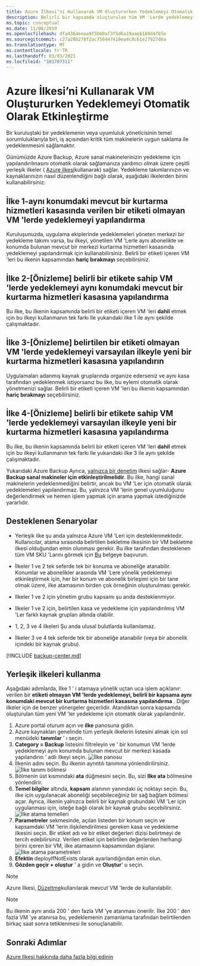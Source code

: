 ```yaml
---
title: Azure İlkesi’ni Kullanarak VM Oluştururken Yedeklemeyi Otomatik Olarak Etkinleştirme
description: Belirli bir kapsamda oluşturulan tüm VM 'Lerde yedeklemeyi otomatik olarak etkinleştirmek için Azure Ilkesi 'ni nasıl kullanacağınızı açıklayan bir makale
ms.topic: conceptual
ms.date: 11/08/2019
ms.openlocfilehash: dfa4364eeaa9f5b60af3f5d6a19aaeb188d4f65e
ms.sourcegitcommit: c27a20b278f2ac758447418ea4c8c61e27927d6a
ms.translationtype: MT
ms.contentlocale: tr-TR
ms.lasthandoff: 03/03/2021
ms.locfileid: "101707311"
---
```

# <a name="auto-enable-backup-on-vm-creation-using-azure-policy"></a>Azure İlkesi’ni Kullanarak VM Oluştururken Yedeklemeyi Otomatik Olarak Etkinleştirme

Bir kuruluştaki bir yedeklemenin veya uyumluluk yöneticisinin temel sorumluluklarıyla biri, iş açısından kritik tüm makinelerin uygun saklama ile yedeklenmesini sağlamaktır.

Günümüzde Azure Backup, Azure sanal makinelerinizin yedekleme için yapılandırılmasını otomatik olarak sağlamanıza yardımcı olmak üzere çeşitli yerleşik ilkeler ( [Azure ilkesi](../governance/policy/overview.md)kullanarak) sağlar. Yedekleme takımlarınızın ve kaynaklarınızın nasıl düzenlendiğini bağlı olarak, aşağıdaki ilkelerden birini kullanabilirsiniz:

## <a name="policy-1---configure-backup-on-vms-without-a-given-tag-to-an-existing-recovery-services-vault-in-the-same-location"></a>İlke 1-aynı konumdaki mevcut bir kurtarma hizmetleri kasasında verilen bir etiketi olmayan VM 'lerde yedeklemeyi yapılandırma

Kuruluşunuzda, uygulama ekiplerinde yedeklemeleri yöneten merkezi bir yedekleme takımı varsa, bu ilkeyi, yönetilen VM 'Lerle aynı abonelikte ve konumda bulunan mevcut bir merkezi kurtarma hizmetleri kasasında yedeklemeyi yapılandırmak için kullanabilirsiniz. Belirli bir etiketi içeren VM 'leri bu ilkenin kapsamından **hariç bırakmayı** seçebilirsiniz.

## <a name="policy-2---preview-configure-backup-on-vms-with-a-given-tag-to-an-existing-recovery-services-vault-in-the-same-location"></a>İlke 2-[Önizleme] belirli bir etikete sahip VM 'lerde yedeklemeyi aynı konumdaki mevcut bir kurtarma hizmetleri kasasına yapılandırma
Bu ilke, bu ilkenin kapsamında belirli bir etiketi içeren VM 'leri **dahil** etmek için bu ilkeyi kullanmanın tek farkı Ile yukarıdaki ilke 1 ile aynı şekilde çalışmaktadır. 

## <a name="policy-3---preview-configure-backup-on-vms-without-a-given-tag-to-a-new-recovery-services-vault-with-a-default-policy"></a>İlke 3-[Önizleme] belirtilen bir etiketi olmayan VM 'lerde yedeklemeyi varsayılan ilkeyle yeni bir kurtarma hizmetleri kasasına yapılandırın
Uygulamaları adanmış kaynak gruplarında organize ederseniz ve aynı kasa tarafından yedeklenmek istiyorsanız bu ilke, bu eylemi otomatik olarak yönetmenizi sağlar. Belirli bir etiketi içeren VM 'leri bu ilkenin kapsamından **hariç bırakmayı** seçebilirsiniz.

## <a name="policy-4---preview-configure-backup-on-vms-with-a-given-tag-to-a-new-recovery-services-vault-with-a-default-policy"></a>İlke 4-[Önizleme] belirli bir etikete sahip VM 'lerde yedeklemeyi varsayılan ilkeyle yeni bir kurtarma hizmetleri kasasına yapılandırma
Bu ilke, bu ilkenin kapsamında belirli bir etiketi içeren VM 'leri **dahil** etmek için bu ilkeyi kullanmanın tek farkı Ile yukarıdaki ilke 3 ile aynı şekilde çalışmaktadır. 

Yukarıdaki Azure Backup Ayrıca, [yalnızca bir denetim](../governance/policy/concepts/effects.md#audit) ilkesi sağlar- **Azure Backup sanal makineler için etkinleştirilmelidir**. Bu ilke, hangi sanal makinelerin yedeklenmediğini belirtir, ancak bu VM 'Ler için otomatik olarak yedeklemeleri yapılandırmaz. Bu, yalnızca VM 'lerin genel uyumluluğunu değerlendirmek ve hemen işlem yapmak için arama yapmak istediğinizde yararlıdır.

## <a name="supported-scenarios"></a>Desteklenen Senaryolar

* Yerleşik ilke şu anda yalnızca Azure VM 'Leri için desteklenmektedir. Kullanıcılar, atama sırasında belirtilen bekletme ilkesinin bir VM bekletme ilkesi olduğundan emin olunması gerekir. Bu ilke tarafından desteklenen tüm VM SKU 'Larını görmek için [Bu](./backup-azure-policy-supported-skus.md) belgeye başvurun.

* İlkeler 1 ve 2 tek seferde tek bir konuma ve aboneliğe atanabilir. Konumlar ve abonelikler arasında VM 'Lere yönelik yedeklemeyi etkinleştirmek için, her bir konum ve abonelik birleşimi için bir tane olmak üzere, ilke atamasının birden çok örneğinin oluşturulması gerekir.

* Ilkeler 1 ve 2 için yönetim grubu kapsamı şu anda desteklenmiyor.

* Ilkeler 1 ve 2 için, belirtilen kasa ve yedekleme için yapılandırılmış VM 'Ler farklı kaynak grupları altında olabilir.

* 1, 2, 3 ve 4 ilkeleri Şu anda ulusal bulutlarda kullanılamaz.

* İlkeler 3 ve 4 tek seferde tek bir aboneliğe atanabilir (veya bir abonelik içindeki bir kaynak grubu).

[!INCLUDE [backup-center.md](../../includes/backup-center.md)]

## <a name="using-the-built-in-policies"></a>Yerleşik ilkeleri kullanma

Aşağıdaki adımlarda, Ilke 1 ' i atamaya yönelik uçtan uca işlem açıklanır: verilen bir **etiketi olmayan VM 'lerde yedeklemeyi, belirli bir kapsama aynı konumdaki mevcut bir kurtarma hizmetleri kasasına yapılandırma** . Diğer ilkeler için de benzer yönergeler geçerlidir. Atandıktan sonra kapsamda oluşturulan tüm yeni VM 'ler yedekleme için otomatik olarak yapılandırılır.

1. Azure portal oturum açın ve **ilke** panosuna gidin.
2. Azure kaynakları genelinde tüm yerleşik ilkelerin listesini almak için sol menüdeki **tanımlar** ' ı seçin.
3. **Category = Backup** listesini filtreleyin ve ' bir konumun VM 'lerde yedeklemeyi aynı konumda bulunan mevcut bir merkezi kasada yapılandırın ' adlı ilkeyi seçin.
![İlke panosu](./media/backup-azure-auto-enable-backup/policy-dashboard.png)
4. İlkenin adını seçin. Bu ilkenin ayrıntılı tanımına yönlendirilirsiniz.
![İlke tanımı bölmesi](./media/backup-azure-auto-enable-backup/policy-definition-blade.png)
5. Bölmenin üst kısmındaki **ata** düğmesini seçin. Bu, sizi **Ilke ata** bölmesine yönlendirir.
6. **Temel bilgiler** altında, **kapsam** alanının yanındaki üç noktayı seçin. Bu, ilke için uygulanacak aboneliği seçebileceğiniz bir sağ bağlam bölmesi açar. Ayrıca, ilkenin yalnızca belirli bir kaynak grubundaki VM 'Ler için uygulanması için, isteğe bağlı olarak bir kaynak grubu seçebilirsiniz.
![İlke atama temelleri](./media/backup-azure-auto-enable-backup/policy-assignment-basics.png)
7. **Parametreler** sekmesinde, açılan listeden bir konum seçin ve kapsamdaki VM 'lerin ilişkilendirilmesi gereken kasa ve yedekleme ilkesini seçin. Bir etiket adı ve bir etiket değerleri dizisi belirtmeyi de tercih edebilirsiniz. Verilen etiket için belirtilen değerlerden herhangi birini içeren bir VM, ilke atamasının kapsamından dışlanır.
![İlke atama parametreleri](./media/backup-azure-auto-enable-backup/policy-assignment-parameters.png)
8. **Efektin** deployIfNotExists olarak ayarlandığından emin olun.
9. **Gözden geçir + oluştur** ' a gidin ve **Oluştur**' u seçin.

> [!NOTE]
>
> Azure Ilkesi, [Düzeltme](../governance/policy/how-to/remediate-resources.md)kullanılarak mevcut VM 'lerde de kullanılabilir.

> [!NOTE]
>
> Bu ilkenin aynı anda 200 ' den fazla VM 'ye atanması önerilir. İlke 200 ' den fazla VM 'ye atanırsa bu, yedeklemenin zamanlama tarafından belirtilenden birkaç saat sonra tetiklenmesi ile sonuçlanabilir.

## <a name="next-steps"></a>Sonraki Adımlar

[Azure Ilkesi hakkında daha fazla bilgi edinin](../governance/policy/overview.md)